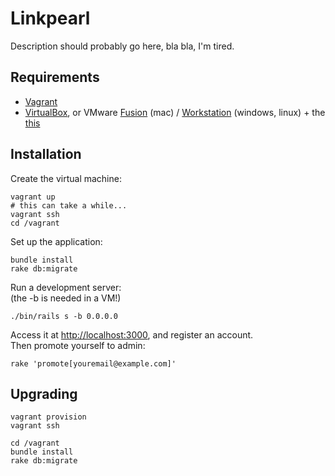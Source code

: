 Linkpearl
=========

Description should probably go here, bla bla, I'm tired.

Requirements
------------

* [Vagrant](http://vagrantup.com)
* [VirtualBox](https://virtualbox.org), or VMware [Fusion](http://vmware.com/products/fusion/) (mac) / [Workstation](http://vmware.com/products/workstation/) (windows, linux) + the [this](http://www.vagrantup.com/vmware)

Installation
------------

Create the virtual machine:

    vagrant up
    # this can take a while...
    vagrant ssh
    cd /vagrant

Set up the application:

    bundle install
    rake db:migrate

Run a development server:  
(the -b is needed in a VM!)

    ./bin/rails s -b 0.0.0.0

Access it at <http://localhost:3000>, and register an account.  
Then promote yourself to admin:

    rake 'promote[youremail@example.com]'

Upgrading
---------

    vagrant provision
    vagrant ssh
    
    cd /vagrant
    bundle install
    rake db:migrate
